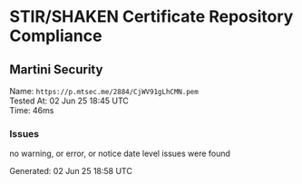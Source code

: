 # STIR/SHAKEN Certificate Repository Compliance

## Martini Security

Name: `https://p.mtsec.me/2884/CjWV91gLhCMN.pem`\
Tested At: 02 Jun 25 18:45 UTC\
Time: 46ms

### Issues

no warning, or error, or notice date level issues were found

Generated: 02 Jun 25 18:58 UTC